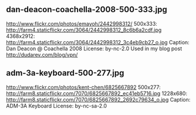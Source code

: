## dan-deacon-coachella-2008-500-333.jpg

http://www.flickr.com/photos/emayoh/2442998312/
500x333: http://farm4.staticflickr.com/3064/2442998312_8c6b6a2cdf.jpg
4368x2912: http://farm4.staticflickr.com/3064/2442998312_3c4eb9cb27_o.jpg
Caption: Dan Deacon @ Coachella 2008
License: by-nc-2.0
Used in my blog post http://dudarev.com/blog/vpn/


## adm-3a-keyboard-500-277.jpg

http://www.flickr.com/photos/kent-chen/6825667892
500x277: http://farm8.staticflickr.com/7070/6825667892_ec41eb5716.jpg
1228x680: http://farm8.staticflickr.com/7070/6825667892_2692c79634_o.jpg
Caption: ADM-3A Keyboard
License: by-nc-sa-2.0
